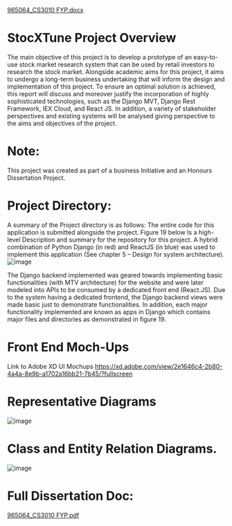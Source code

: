 [965064_CS3010 FYP.docx](https://github.com/EmmanuelSnr1/StocXTune-Research-App-/files/11994195/965064_CS3010.FYP.docx)

# StocXTune Project Overview
The main objective of this project is to develop a prototype of an easy-to-use stock market research system that 
can be used by retail investors to research the stock market. Alongside academic aims for this project, it aims to 
undergo a long-term business undertaking that will inform the design and implementation of this project.
To ensure an optimal solution is achieved, this report will discuss and moreover justify the incorporation of 
highly sophisticated technologies, such as the Django MVT, Django Rest Framework, IEX Cloud, and React 
JS. In addition, a variety of stakeholder perspectives and existing systems will be analysed giving perspective to 
the aims and objectives of the project.

# Note: 
This project was created as part of a business Initiative and an Honours Dissertation Project. 

# Project Directory: 
A summary of the Project directory is as follows: 
The entire code for this application is submitted alongside the project. Figure 19 below Is a high-level
Description and summary for the repository for this project. A hybrid combination of Python Django (in red)
and ReactJS (in blue) was used to implement this application (See chapter 5 – Design for system architecture).
![image](https://github.com/EmmanuelSnr1/StocXTune-Research-App-/assets/74230247/f4726157-4530-4628-ab7e-eb2c5ec646fa)

The Django backend implemented was geared towards implementing basic functionalities (with MTV architecture) for 
the website and were later modeled into APIs to be consumed by a dedicated front end (React.JS). Due to the system 
having a dedicated frontend, the Django backend views were made basic just to demonstrate functionalities. In addition, 
each major functionality implemented are known as apps in Django which contains major files and directories as 
demonstrated in figure 19. 


# Front End Moch-Ups 
Link to Adobe XD UI Mochups 
https://xd.adobe.com/view/2e1646c4-2b80-4a4a-8e9b-a1702a16bb21-7b45/?fullscreen 


# Representative Diagrams 
![image](https://github.com/EmmanuelSnr1/StocXTune-Research-App-/assets/74230247/e264abdb-3e0b-4361-abb5-73fb8f69cb8d)

# Class and Entity Relation Diagrams. 
![image](https://github.com/EmmanuelSnr1/StocXTune-Research-App-/assets/74230247/32aca159-5d2a-4fba-8a8f-02d1bdefba96)

# Full Dissertation Doc: 
[965064_CS3010 FYP.pdf](https://github.com/EmmanuelSnr1/StocXTune-Research-App-/files/11994196/965064_CS3010.FYP.pdf)



